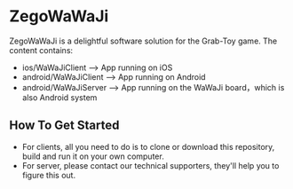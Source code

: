 # ZegoWaWaJi

ZegoWaWaJi is a delightful software solution for the Grab-Toy game. The content contains:

* ios/WaWaJiClient ——> App running on iOS
* android/WaWaJiClient ——> App running on Android
* android/WaWaJiServer ——> App running on the WaWaJi board，which is also Android system

## How To Get Started

* For clients, all you need to do is to clone or download this repository, build and run it on your own computer.
* For server, please contact our technical supporters, they'll help you to figure this out.



